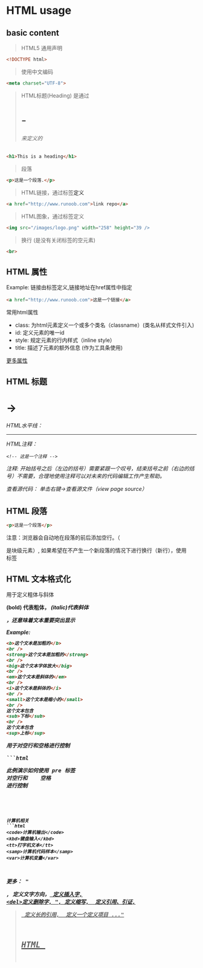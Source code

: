 # HTML usage

## basic content

> HTML5 通用声明

```html
<!DOCTYPE html>
```

> 使用中文编码

```html
<meta charset="UTF-8">
```

> HTML标题(Heading) 是通过<h1>-<h6>来定义的

```html
<h1>This is a heading</h1>
```

> 段落
```html
<p>这是一个段落.</p>
```

>HTML链接，通过标签<a>定义

```html
<a href="http://www.runoob.com">link repo</a>
```

> HTML图象，通过标签<img>定义

```html
<img src="/images/logo.png" width="258" height="39 />
```

> 换行 (是没有关闭标签的空元素)

```html
<br>
```

## HTML 属性

Example: 链接由<a>标签定义,链接地址在href属性中指定

```html
<a href="http://www.runoob.com">这是一个链接</a>
```

常用html属性

* class: 为html元素定义一个或多个类名（classname）(类名从样式文件引入)
* id: 定义元素的唯一id
* style: 规定元素的行内样式（inline style）
* title: 描述了元素的额外信息 (作为工具条使用)

[更多属性](http://www.runoob.com/tags/html-reference.html)

## HTML 标题

<h1>-><h6>

HTML水平线： <hr>

HTML注释：

```
<!-- 这是一个注释 -->
```

注释: 开始括号之后（左边的括号）需要紧跟一个叹号，结束括号之前（右边的括号）不需要，合理地使用注释可以对未来的代码编辑工作产生帮助。

查看源代码： 单击右键->查看源文件（view page source）

## HTML 段落

```html
<p>这是一个段落</p>
```

注意：浏览器会自动地在段落的前后添加空行。（</p> 是块级元素）, 如果希望在不产生一个新段落的情况下进行换行（新行），使用 <br> 标签

## HTML 文本格式化

用于定义粗体与斜体

<b>(bold) 代表粗体， <i>(italic)代表斜体

<strong>，<em>还意味着文本重要突出显示

Example:

```html
<b>这个文本是加粗的</b>
<br />
<strong>这个文本是加粗的</strong>
<br />
<big>这个文本字体放大</big>
<br />
<em>这个文本是斜体的</em>
<br />
<i>这个文本是斜体的</i>
<br />
<small>这个文本是缩小的</small>
<br />
这个文本包含
<sub>下标</sub>
<br />
这个文本包含
<sup>上标</sup>
```

<pre>用于对空行和空格进行控制

```html
<pre>
此例演示如何使用 pre 标签
对空行和    空格
进行控制
</pre>
```

计算机相关
```html
<code>计算机输出</code>
<kbd>键盘输入</kbd>
<tt>打字机文本</tt>
<samp>计算机代码样本</samp>
<var>计算机变量</var>
```

更多： "<address>, <bdo>定义文字方向，<ins>	定义插入字, \<del\>定义删除字, <abbr>", 定义缩写, <cite>	定义引用、引证, <blockquote>	定义长的引用, <dfn>	定义一个定义项目 ..."

## HTML <head>

<title> - 定义了HTML文档的标题

<base> - 使用 <base> 定义页面中所有链接默认的链接目标地址。

<meta> - 提供了HTML文档的meta标记
使用 <meta> 元素来描述HTML文档的描述，关键词，作者，字符集等

## HTML <head>

<head> 元素包含了所有的头部标签元素。在 <head>元素中你可以插入脚本（scripts）, 样式文件（CSS），及各种meta信息。

可以添加在头部区域的元素标签为: <title>, <style>, <meta>, <link>, <script>, <noscript>, and <base>.

> meta

meta标签描述了一些基本的元数据。

<meta> 标签提供了元数据.元数据也不显示在页面上，但会被浏览器解析。

META 元素通常用于指定网页的描述，关键词，文件的最后修改时间，作者，和其他元数据。

元数据可以使用于浏览器（如何显示内容或重新加载页面），搜索引擎（关键词），或其他Web服务。

```html
每30秒钟刷新当前页面:
<meta http-equiv="refresh" content="30">
```

> script

<script>标签用于加载脚本文件，如： JavaScript。

<script> 元素在以后的章节中会详细描述。

## HTML+CSS

对于CSS在HTML中如何添加：

* 内联样式- 在HTML元素中使用"style" 属性
* 内部样式表 -在HTML文档头部 <head> 区域使用<style> 元素 来包含CSS
* 外部引用 - 使用外部 CSS 文件

最好的方式是通过外部引用CSS文件.

内联样式的例子：

```html
<p style="color:blue;margin-left:20px;">This is a paragraph.</p>
```

> 定义background-colo(背景色), font-family（字体），color（颜色），和font-size（字体大小）

```
<body style="background-color:yellow;">
<h2 style="background-color:red;">这是一个标题</h2>
<p style="font-family:arial;color:red;font-size:20px;">这是一个段落。</p>
</body>
```

> 文本对齐： text-align：center;

## HTML 插入图象

图象标签（img）和源属性（src）

```html
<img src="url" alt="some_text">
```

在浏览器无法载入图像时，替换文本属性告诉读者她们失去的信息。此时，浏览器将显示这个替代性的文本而不是图像。

```html
<img src="boat.gif" alt="Big Boat">
```

> 高度与宽度

```html
<img src="pulpit.jpg" alt="Pulpit rock" width="304" height="228">
```

<img>定义图像， <map>定义图像地图， <area>定义图像地图中的可点击区域

## HTML 表格